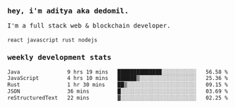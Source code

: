 <samp>
    <h3>hey, i'm aditya aka dedomil.</h3>
    I'm a full stack web & blockchain developer. 
    <br />
    <br />
    <code>react</code> <code>javascript</code> <code>rust</code> <code>nodejs</code>
    <h3>weekly development stats</h3>
    <!--START_SECTION:waka-->

```txt
Java               9 hrs 19 mins   ██████████████░░░░░░░░░░░   56.58 %
JavaScript         4 hrs 10 mins   ██████▒░░░░░░░░░░░░░░░░░░   25.36 %
Rust               1 hr 30 mins    ██▒░░░░░░░░░░░░░░░░░░░░░░   09.15 %
JSON               36 mins         █░░░░░░░░░░░░░░░░░░░░░░░░   03.69 %
reStructuredText   22 mins         ▓░░░░░░░░░░░░░░░░░░░░░░░░   02.25 %
```

<!--END_SECTION:waka-->
</samp>
